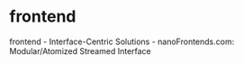 # frontend
frontend - Interface-Centric Solutions - nanoFrontends.com: Modular/Atomized Streamed Interface
